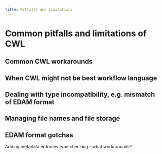 ```yaml
---
title: Pitfalls and limitations
---
```


# Common pitfalls and limitations of CWL

## Common CWL workarounds

## When CWL might not be best workflow language

## Dealing with type incompatibility, e.g. mismatch of EDAM format


## Managing file names and file storage

## EDAM format gotchas

Adding metadata enforces type checking  - what workarounds?
